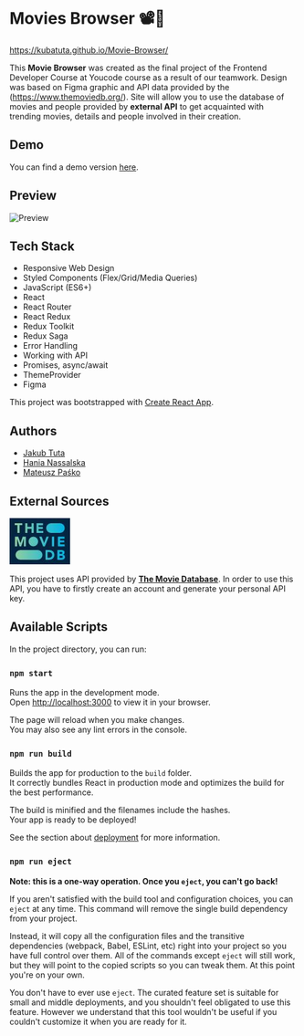 # Movies Browser 📽️🍿

https://kubatuta.github.io/Movie-Browser/

This **Movie Browser** was created as the final project of the Frontend Developer Course at Youcode course as a result of our teamwork. Design was based on Figma graphic and API data provided by the (https://www.themoviedb.org/).
Site will allow you to use the database of movies and people provided by **external API** to get acquainted with trending movies, details and people involved in their creation.

## Demo

You can find a demo version [here](https://kubatuta.github.io/Movie-Browser/).

## Preview

![Preview](/src/common/img/browser.gif)

## Tech Stack

- Responsive Web Design
- Styled Components (Flex/Grid/Media Queries)
- JavaScript (ES6+)
- React
- React Router
- React Redux
- Redux Toolkit
- Redux Saga
- Error Handling
- Working with API
- Promises, async/await
- ThemeProvider
- Figma

This project was bootstrapped with [Create React App](https://github.com/facebook/create-react-app).

## Authors

- [Jakub Tuta](https://github.com/KubaTuta)
- [Hania Nassalska](https://github.com/HaniaNassalska)
- [Mateusz Paśko](https://github.com/Mateusszzp)

## External Sources

[![moviedb.jpg](/src/common/img/moviedb.JPG)](https://www.themoviedb.org/)

This project uses API provided by [**The Movie Database**](https://www.themoviedb.org/). In order to use this API, you have to firstly create an account and generate your personal API key.

## Available Scripts

In the project directory, you can run:

### `npm start`

Runs the app in the development mode.\
Open [http://localhost:3000](http://localhost:3000) to view it in your browser.

The page will reload when you make changes.\
You may also see any lint errors in the console.

### `npm run build`

Builds the app for production to the `build` folder.\
It correctly bundles React in production mode and optimizes the build for the best performance.

The build is minified and the filenames include the hashes.\
Your app is ready to be deployed!

See the section about [deployment](https://facebook.github.io/create-react-app/docs/deployment) for more information.

### `npm run eject`

**Note: this is a one-way operation. Once you `eject`, you can't go back!**

If you aren't satisfied with the build tool and configuration choices, you can `eject` at any time. This command will remove the single build dependency from your project.

Instead, it will copy all the configuration files and the transitive dependencies (webpack, Babel, ESLint, etc) right into your project so you have full control over them. All of the commands except `eject` will still work, but they will point to the copied scripts so you can tweak them. At this point you're on your own.

You don't have to ever use `eject`. The curated feature set is suitable for small and middle deployments, and you shouldn't feel obligated to use this feature. However we understand that this tool wouldn't be useful if you couldn't customize it when you are ready for it.
